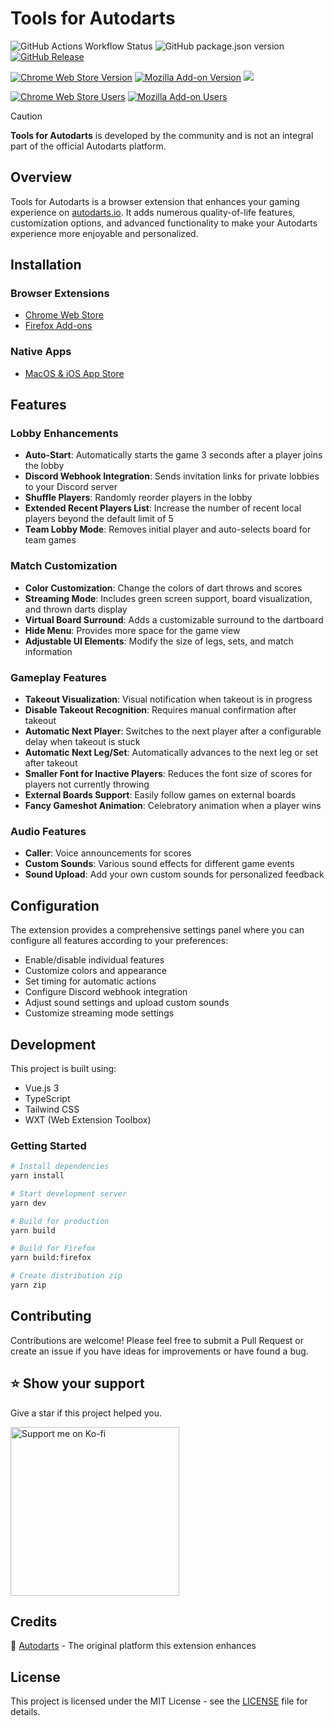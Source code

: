 # Tools for Autodarts

![GitHub Actions Workflow Status](https://img.shields.io/github/actions/workflow/status/creazy231/tools-for-autodarts/release.yml)
![GitHub package.json version](https://img.shields.io/github/package-json/v/creazy231/tools-for-autodarts)
[![GitHub Release](https://img.shields.io/github/v/release/creazy231/tools-for-autodarts)](https://github.com/creazy231/tools-for-autodarts/releases)


[![Chrome Web Store Version](https://img.shields.io/chrome-web-store/v/oolfddhehmbpdnlmoljmllcdggmkgihh?logo=google-chrome&logoColor=%23FFFFFF&label=Chrome)](https://chromewebstore.google.com/detail/tools-for-autodarts/oolfddhehmbpdnlmoljmllcdggmkgihh)
[![Mozilla Add-on Version](https://img.shields.io/amo/v/tools-for-autodarts?logo=firefox&logoColor=%23FFFFFF&label=Firefox)](https://addons.mozilla.org/de/firefox/addon/tools-for-autodarts)
[![](https://img.shields.io/itunes/v/6479754594?logo=apple&label=MacOS%20%26%20iOS
)](https://apps.apple.com/de/app/tools-for-autodarts/id6479754594)

[![Chrome Web Store Users](https://img.shields.io/chrome-web-store/users/oolfddhehmbpdnlmoljmllcdggmkgihh?logo=google-chrome&logoColor=%23FFFFFF&label=Chrome%20Users)](https://chromewebstore.google.com/detail/tools-for-autodarts/oolfddhehmbpdnlmoljmllcdggmkgihh)
[![Mozilla Add-on Users](https://img.shields.io/amo/users/tools-for-autodarts?logo=firefox&logoColor=%23FFFFFF&label=Firefox%20Users&color=4c1)](https://addons.mozilla.org/de/firefox/addon/tools-for-autodarts)

> [!CAUTION]
> **Tools for Autodarts** is developed by the community and is not an integral part of the official Autodarts platform.

## Overview

Tools for Autodarts is a browser extension that enhances your gaming experience on [autodarts.io](https://autodarts.io). It adds numerous quality-of-life features, customization options, and advanced functionality to make your Autodarts experience more enjoyable and personalized.

## Installation

### Browser Extensions
- [Chrome Web Store](https://chromewebstore.google.com/detail/tools-for-autodarts/oolfddhehmbpdnlmoljmllcdggmkgihh)
- [Firefox Add-ons](https://addons.mozilla.org/de/firefox/addon/tools-for-autodarts)

### Native Apps
- [MacOS & iOS App Store](https://apps.apple.com/de/app/tools-for-autodarts/id6479754594)

## Features

### Lobby Enhancements
- **Auto-Start**: Automatically starts the game 3 seconds after a player joins the lobby
- **Discord Webhook Integration**: Sends invitation links for private lobbies to your Discord server
- **Shuffle Players**: Randomly reorder players in the lobby
- **Extended Recent Players List**: Increase the number of recent local players beyond the default limit of 5
- **Team Lobby Mode**: Removes initial player and auto-selects board for team games

### Match Customization
- **Color Customization**: Change the colors of dart throws and scores
- **Streaming Mode**: Includes green screen support, board visualization, and thrown darts display
- **Virtual Board Surround**: Adds a customizable surround to the dartboard
- **Hide Menu**: Provides more space for the game view
- **Adjustable UI Elements**: Modify the size of legs, sets, and match information

### Gameplay Features
- **Takeout Visualization**: Visual notification when takeout is in progress
- **Disable Takeout Recognition**: Requires manual confirmation after takeout
- **Automatic Next Player**: Switches to the next player after a configurable delay when takeout is stuck
- **Automatic Next Leg/Set**: Automatically advances to the next leg or set after takeout
- **Smaller Font for Inactive Players**: Reduces the font size of scores for players not currently throwing
- **External Boards Support**: Easily follow games on external boards
- **Fancy Gameshot Animation**: Celebratory animation when a player wins

### Audio Features
- **Caller**: Voice announcements for scores
- **Custom Sounds**: Various sound effects for different game events
- **Sound Upload**: Add your own custom sounds for personalized feedback

## Configuration

The extension provides a comprehensive settings panel where you can configure all features according to your preferences:

- Enable/disable individual features
- Customize colors and appearance
- Set timing for automatic actions
- Configure Discord webhook integration
- Adjust sound settings and upload custom sounds
- Customize streaming mode settings

## Development

This project is built using:
- Vue.js 3
- TypeScript
- Tailwind CSS
- WXT (Web Extension Toolbox)

### Getting Started

```bash
# Install dependencies
yarn install

# Start development server
yarn dev

# Build for production
yarn build

# Build for Firefox
yarn build:firefox

# Create distribution zip
yarn zip
```

## Contributing

Contributions are welcome! Please feel free to submit a Pull Request or create an issue if you have ideas for improvements or have found a bug.

## ⭐️ Show your support
Give a star if this project helped you.

<a href="https://ko-fi.com/creazy231">
  <img width="270px" src="https://storage.ko-fi.com/cdn/brandasset/kofi_button_stroke.png" alt="Support me on Ko-fi">
</a>

## Credits

🎯 [Autodarts](https://autodarts.io) - The original platform this extension enhances

## License

This project is licensed under the MIT License - see the [LICENSE](LICENSE) file for details.
